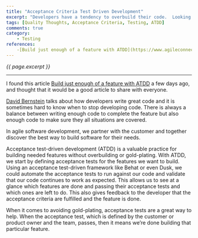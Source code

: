 ```yaml
---
title: "Acceptance Criteria Test Driven Development"
excerpt: "Developers have a tendency to overbuild their code.  Looking at code from a Acceptance Criteria driven approach can help reduce the desire to gold-plate the code."
tags: [Quality Thoughts, Acceptance Criteria, Testing, ATDD]
comments: true
category:
    - Testing
references:
    -[Build just enough of a feature with ATDD](https://www.agileconnection.com/article/build-just-enough-feature-atdd)
---
```

<i>{{ page.excerpt }}</i>
<hr />

I found this article [Build just enough of a feature with ATDD](https://www.agileconnection.com/article/build-just-enough-feature-atdd) a few days ago, and thought that it would be a good article to share with everyone.  

[David Bernstein](https://www.agileconnection.com/users/david-bernstein) talks about how developers write great code and it is sometimes hard to know when to stop developing code.  There is always a balance between writing enough code to complete the feature but also enough code to make sure they all situations are covered.  

In agile software development, we partner with the customer and together discover the best way to build software for their needs. 

Acceptance test-driven development (ATDD) is a valuable practice for building needed features without overbuilding or gold-plating. With ATDD, we start by defining acceptance tests for the features we want to build. Using an acceptance test-driven framework like Behat or even Dusk, we could automate the acceptance tests to run against our code and validate that our code continues to work as expected. This allows us to see at a glance which features are done and passing their acceptance tests and which ones are left to do. This also gives feedback to the developer that the acceptance criteria are fulfilled and the feature is done.

When it comes to avoiding gold-plating, acceptance tests are a great way to help. When the acceptance test, which is defined by the customer or product owner and the team, passes, then it means we’re done building that particular feature. 

